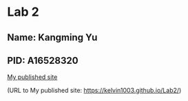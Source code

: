 # Lab 2
## Name: Kangming Yu
## PID: A16528320


[My published site](https://kelvin1003.github.io/Lab2/)

(URL to My published site: https://kelvin1003.github.io/Lab2/)